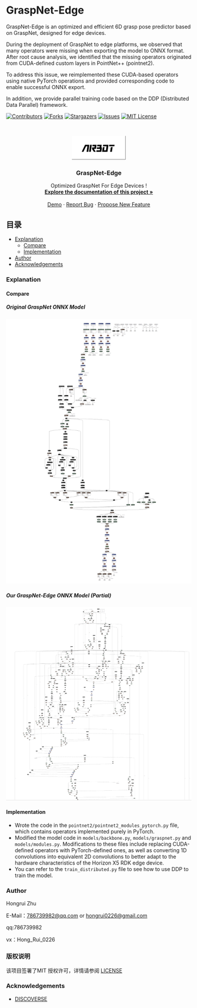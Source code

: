 

# GraspNet-Edge

GraspNet-Edge is an optimized and efficient 6D grasp pose predictor based on GraspNet, designed for edge devices. 

During the deployment of GraspNet to edge platforms, we observed that many operators were missing when exporting the model to ONNX format. After root cause analysis, we identified that the missing operators originated from CUDA-defined custom layers in PointNet++ (pointnet2). 

To address this issue, we reimplemented these CUDA-based operators using native PyTorch operations and provided corresponding code to enable successful ONNX export.

In addition, we provide parallel training code based on the DDP (Distributed Data Parallel) framework.

<!-- PROJECT SHIELDS -->

[![Contributors][contributors-shield]][contributors-url]
[![Forks][forks-shield]][forks-url]
[![Stargazers][stars-shield]][stars-url]
[![Issues][issues-shield]][issues-url]
[![MIT License][license-shield]][license-url]

<!-- PROJECT LOGO -->
<br />

<p align="center">
  <a href="https://github.com/786739982/GraspNet-Edge/">
    <img src="assets/logo.png" alt="Logo" width="146" height="64">
  </a>

  <h3 align="center">GraspNet-Edge</h3>
  <p align="center">
    Optimized GraspNet For Edge Devices !
    <br />
    <a href="https://github.com/786739982/GraspNet-Edge"><strong>Explore the documentation of this project »</strong></a>
    <br />
    <br />
    <a href="https://github.com/786739982/GraspNet-Edge">Demo</a>
    ·
    <a href="https://github.com/786739982/GraspNet-Edge/issues">Report Bug</a>
    ·
    <a href="https://github.com/786739982/GraspNet-Edge/issues">Propose New Feature</a>
  </p>
</p>




## 目录

- [Explanation](#Explanation)
  - [Compare](#Compare)
  - [Implementation](#Implementation)
- [Author](#Author)
- [Acknowledgements](#Acknowledgements)




### Explanation

#### Compare

##### Original GraspNet ONNX Model
<p align="center">
  <a href="https://github.com/786739982/GraspNet-Edge/">
    <img src="assets/GraspNet ONNX.png" alt="Logo" width="" height="">
  </a>
</p>

##### Our GraspNet-Edge ONNX Model (Partial)
<p align="center">
  <a href="https://github.com/786739982/GraspNet-Edge/">
    <img src="assets/GraspNet-Edge ONNX.png" alt="Logo" width="" height="">
  </a>
</p>

#### **Implementation**
* Wrote the code in the ```pointnet2/pointnet2_modules_pytorch.py``` file, which contains operators implemented purely in PyTorch.
* Modified the model code in ```models/backbone.py```, ```models/graspnet.py``` and ```models/modules.py```. Modifications to these files include replacing CUDA-defined operators with PyTorch-defined ones, as well as converting 1D convolutions into equivalent 2D convolutions to better adapt to the hardware characteristics of the Horizon X5 RDK edge device.
* You can refer to the ```train_distributed.py``` file to see how to use DDP to train the model.



### Author

Hongrui Zhu 

E-Mail：786739982@qq.com or hongrui0226@gmail.com

qq:786739982

vx：Hong_Rui_0226



  
### 版权说明

该项目签署了MIT 授权许可，详情请参阅 [LICENSE](https://github.com/786739982/GraspNet-Edge/blob/master/LICENSE)





### Acknowledgements

- [DISCOVERSE](https://airbots.online/)




<!-- links -->
[contributors-shield]: https://img.shields.io/github/contributors/786739982/GraspNet-Edge.svg?style=flat-square
[contributors-url]: https://github.com/786739982/GraspNet-Edge/graphs/contributors
[forks-shield]: https://img.shields.io/github/forks/786739982/GraspNet-Edge.svg?style=flat-square
[forks-url]: https://github.com/786739982/GraspNet-Edge/network/members
[stars-shield]: https://img.shields.io/github/stars/786739982/GraspNet-Edge.svg?style=flat-square
[stars-url]: https://github.com/786739982/GraspNet-Edge/stargazers
[issues-shield]: https://img.shields.io/github/issues/786739982/GraspNet-Edge.svg?style=flat-square
[issues-url]: https://img.shields.io/github/issues/786739982/GraspNet-Edge.svg
[license-shield]: https://img.shields.io/github/license/786739982/GraspNet-Edge.svg?style=flat-square
[license-url]: https://github.com/786739982/GraspNet-Edge/blob/master/LICENSE
[linkedin-shield]: https://img.shields.io/badge/-LinkedIn-black.svg?style=flat-square&logo=linkedin&colorB=555





